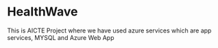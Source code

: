 # HealthWave
This is AICTE Project where we have used azure services which are app services, MYSQL and Azure Web App
